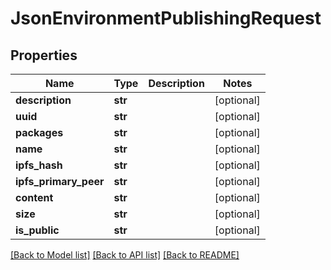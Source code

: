 # JsonEnvironmentPublishingRequest


## Properties
Name | Type | Description | Notes
------------ | ------------- | ------------- | -------------
**description** | **str** |  | [optional] 
**uuid** | **str** |  | [optional] 
**packages** | **str** |  | [optional] 
**name** | **str** |  | [optional] 
**ipfs_hash** | **str** |  | [optional] 
**ipfs_primary_peer** | **str** |  | [optional] 
**content** | **str** |  | [optional] 
**size** | **str** |  | [optional] 
**is_public** | **str** |  | [optional] 

[[Back to Model list]](../README.md#documentation-for-models) [[Back to API list]](../README.md#documentation-for-api-endpoints) [[Back to README]](../README.md)


